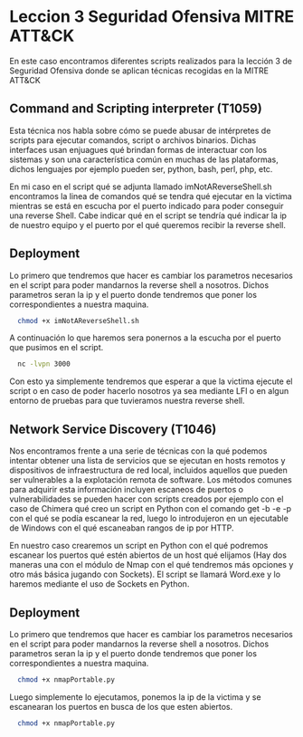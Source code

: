 
# Leccion 3 Seguridad Ofensiva MITRE ATT&CK

En este caso encontramos diferentes scripts realizados para la lección 3 de Seguridad Ofensiva donde se aplican técnicas recogidas en la MITRE ATT&amp;CK


## Command and Scripting interpreter (T1059)

Esta técnica nos habla sobre cómo se puede abusar de intérpretes de scripts para ejecutar comandos, script o archivos binarios. Dichas interfaces usan enjuagues qué brindan formas de interactuar con los sistemas y son una característica común en muchas de las plataformas, dichos lenguajes por ejemplo pueden ser, python, bash, perl, php, etc. 

En mi caso en el script qué se adjunta llamado imNotAReverseShell.sh encontramos la linea de comandos qué se tendra qué ejecutar en la victima mientras se está en escucha por el puerto indicado para poder conseguir una reverse Shell. Cabe indicar qué en el script se tendría qué indicar la ip de nuestro equipo y el puerto por el qué queremos recibir la reverse shell.

## Deployment

Lo primero que tendremos que hacer es cambiar los parametros necesarios en el script 
para poder mandarnos la reverse shell a nosotros. Dichos parametros seran la ip y el puerto
donde tendremos que poner los correspondientes a nuestra maquina.

```bash
  chmod +x imNotAReverseShell.sh
```
A continuación lo que haremos sera ponernos a la escucha por el puerto que pusimos en el script.

```bash
  nc -lvpn 3000
```
Con esto ya simplemente tendremos que esperar a que la victima ejecute el script o en caso 
de poder hacerlo nosotros ya sea mediante LFI o en algun entorno de pruebas para que tuvieramos
nuestra reverse shell.


## Network Service Discovery (T1046)

Nos encontramos frente a una serie de técnicas con la qué podemos intentar obtener una lista de servicios que se ejecutan en hosts remotos y dispositivos de infraestructura de red local, incluidos aquellos que pueden ser vulnerables a la explotación remota de software. Los métodos comunes para adquirir esta información incluyen escaneos de puertos o vulnerabilidades se pueden hacer con scripts creados por ejemplo con el caso de Chimera qué creo un script en Python con el comando get -b -e -p con el qué se podía escanear la red, luego lo introdujeron en un ejecutable de Windows con el qué escaneaban rangos de ip por HTTP. 

En nuestro caso crearemos un script en Python con el qué podremos escanear los puertos qué estén abiertos de un host qué elijamos (Hay dos maneras una con el módulo de Nmap con el qué tendremos más opciones y otro más básica jugando con Sockets). El script se llamará Word.exe y lo haremos mediante el uso de Sockets en Python.

## Deployment

Lo primero que tendremos que hacer es cambiar los parametros necesarios en el script 
para poder mandarnos la reverse shell a nosotros. Dichos parametros seran la ip y el puerto
donde tendremos que poner los correspondientes a nuestra maquina.

```bash
  chmod +x nmapPortable.py
```
Luego simplemente lo ejecutamos, ponemos la ip de la victima y se escanearan los puertos
en busca de los que esten abiertos.

```bash
  chmod +x nmapPortable.py
```
